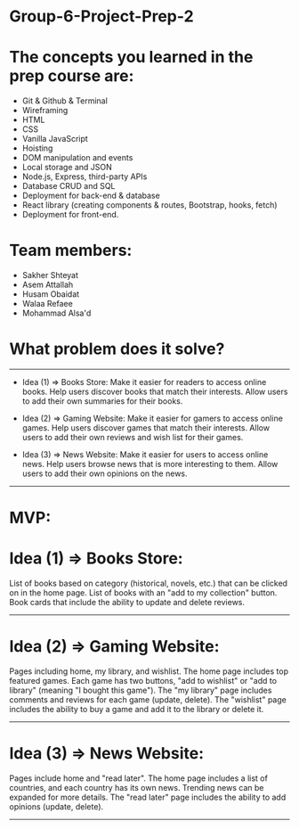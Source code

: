 # Group-6-Project-Prep-2

# The concepts you learned in the prep course are:

* Git & Github & Terminal
* Wireframing
* HTML
* CSS
* Vanilla JavaScript
* Hoisting
* DOM manipulation and events
* Local storage and JSON
* Node.js, Express, third-party APIs
* Database CRUD and SQL
* Deployment for back-end & database
* React library (creating components & routes, Bootstrap, hooks, fetch)
* Deployment for front-end.

# Team members:

* Sakher Shteyat
* Asem Attallah
* Husam Obaidat
* Walaa Refaee
* Mohammad Alsa'd

# What problem does it solve?

-------------------------------------------------------

* Idea (1) => Books Store:
Make it easier for readers to access online books.
Help users discover books that match their interests.
Allow users to add their own summaries for their books.

* Idea (2) => Gaming Website:
Make it easier for gamers to access online games.
Help users discover games that match their interests.
Allow users to add their own reviews and wish list for their games.

* Idea (3) => News Website:
Make it easier for users to access online news.
Help users browse news that is more interesting to them.
Allow users to add their own opinions on the news.

-----------------------------------------------------

# MVP:


# Idea (1) => Books Store:



List of books based on category (historical, novels, etc.) that can be clicked on in the home page.
List of books with an "add to my collection" button.
Book cards that include the ability to update and delete reviews.

--------------------------------------------------

# Idea (2) => Gaming Website:


Pages including home, my library, and wishlist.
The home page includes top featured games.
Each game has two buttons, "add to wishlist" or "add to library" (meaning "I bought this game").
The "my library" page includes comments and reviews for each game (update, delete).
The "wishlist" page includes the ability to buy a game and add it to the library or delete it.

------------------------------------------------

# Idea (3) => News Website:


Pages include home and "read later".
The home page includes a list of countries, and each country has its own news.
Trending news can be expanded for more details.
The "read later" page includes the ability to add opinions (update, delete).


----------------------------------------